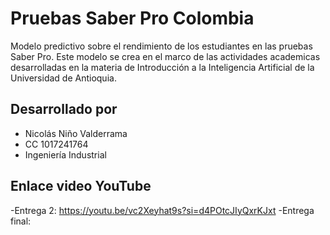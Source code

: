 # **Pruebas Saber Pro Colombia**
Modelo predictivo sobre el rendimiento de los estudiantes en las pruebas Saber Pro.
Este modelo se crea en el marco de las actividades academicas desarrolladas en la materia de Introducción a la Inteligencia Artificial de la Universidad de Antioquia.

## **Desarrollado por**

- Nicolás Niño Valderrama
- CC 1017241764
- Ingeniería Industrial

## **Enlace video YouTube**
-Entrega 2:
  https://youtu.be/vc2Xeyhat9s?si=d4POtcJIyQxrKJxt
-Entrega final:
  
